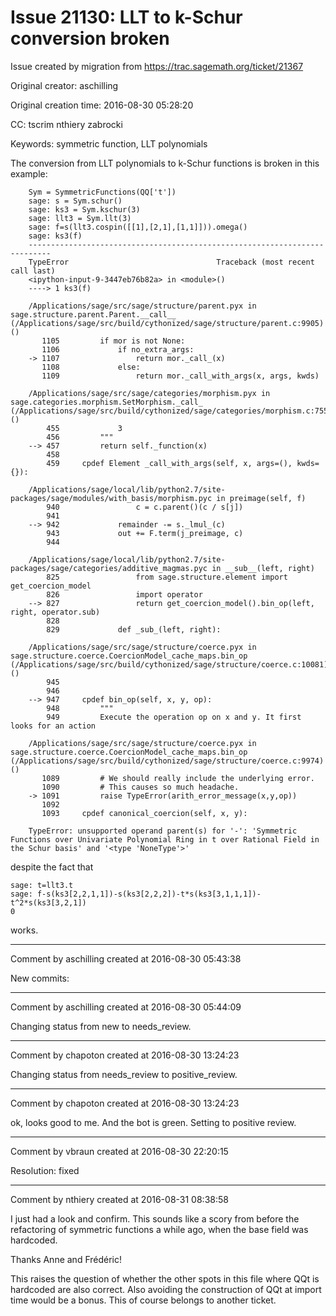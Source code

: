 # Issue 21130: LLT to k-Schur conversion broken

Issue created by migration from https://trac.sagemath.org/ticket/21367

Original creator: aschilling

Original creation time: 2016-08-30 05:28:20

CC:  tscrim nthiery zabrocki

Keywords: symmetric function, LLT polynomials

The conversion from LLT polynomials to k-Schur functions is broken in this example:

```
    Sym = SymmetricFunctions(QQ['t'])
    sage: s = Sym.schur()
    sage: ks3 = Sym.kschur(3)
    sage: llt3 = Sym.llt(3)
    sage: f=s(llt3.cospin([[1],[2,1],[1,1]])).omega()
    sage: ks3(f)
    ---------------------------------------------------------------------------
    TypeError                                 Traceback (most recent call last)
    <ipython-input-9-3447eb76b82a> in <module>()
    ----> 1 ks3(f)

    /Applications/sage/src/sage/structure/parent.pyx in sage.structure.parent.Parent.__call__ (/Applications/sage/src/build/cythonized/sage/structure/parent.c:9905)()
       1105         if mor is not None:
       1106             if no_extra_args:
    -> 1107                 return mor._call_(x)
       1108             else:
       1109                 return mor._call_with_args(x, args, kwds)

    /Applications/sage/src/sage/categories/morphism.pyx in sage.categories.morphism.SetMorphism._call_ (/Applications/sage/src/build/cythonized/sage/categories/morphism.c:7550)()
        455             3
        456         """
    --> 457         return self._function(x)
        458
        459     cpdef Element _call_with_args(self, x, args=(), kwds={}):

    /Applications/sage/local/lib/python2.7/site-packages/sage/modules/with_basis/morphism.pyc in preimage(self, f)
        940                 c = c.parent()(c / s[j])
        941
    --> 942             remainder -= s._lmul_(c)
        943             out += F.term(j_preimage, c)
        944

    /Applications/sage/local/lib/python2.7/site-packages/sage/categories/additive_magmas.pyc in __sub__(left, right)
        825                 from sage.structure.element import get_coercion_model
        826                 import operator
    --> 827                 return get_coercion_model().bin_op(left, right, operator.sub)
        828
        829             def _sub_(left, right):

    /Applications/sage/src/sage/structure/coerce.pyx in sage.structure.coerce.CoercionModel_cache_maps.bin_op (/Applications/sage/src/build/cythonized/sage/structure/coerce.c:10081)()
        945
        946
    --> 947     cpdef bin_op(self, x, y, op):
        948         """
        949         Execute the operation op on x and y. It first looks for an action

    /Applications/sage/src/sage/structure/coerce.pyx in sage.structure.coerce.CoercionModel_cache_maps.bin_op (/Applications/sage/src/build/cythonized/sage/structure/coerce.c:9974)()
       1089         # We should really include the underlying error.
       1090         # This causes so much headache.
    -> 1091         raise TypeError(arith_error_message(x,y,op))
       1092
       1093     cpdef canonical_coercion(self, x, y):

    TypeError: unsupported operand parent(s) for '-': 'Symmetric Functions over Univariate Polynomial Ring in t over Rational Field in the Schur basis' and '<type 'NoneType'>'
```

despite the fact that

```
sage: t=llt3.t
sage: f-s(ks3[2,2,1,1])-s(ks3[2,2,2])-t*s(ks3[3,1,1,1])-t^2*s(ks3[3,2,1])
0
```

works.


---

Comment by aschilling created at 2016-08-30 05:43:38

New commits:


---

Comment by aschilling created at 2016-08-30 05:44:09

Changing status from new to needs_review.


---

Comment by chapoton created at 2016-08-30 13:24:23

Changing status from needs_review to positive_review.


---

Comment by chapoton created at 2016-08-30 13:24:23

ok, looks good to me. And the bot is green. Setting to positive review.


---

Comment by vbraun created at 2016-08-30 22:20:15

Resolution: fixed


---

Comment by nthiery created at 2016-08-31 08:38:58

I just had a look and confirm. This sounds like a scory from before the refactoring of symmetric functions a while ago, when the base field was hardcoded.

Thanks Anne and Frédéric!

This raises the question of whether the other spots in this file where QQt is hardcoded are also correct. Also avoiding the construction of QQt at import time would be a bonus. This of course belongs to another ticket.
